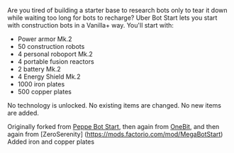 Are you tired of building a starter base to research bots only to tear it down while waiting too long for bots to recharge? Uber Bot Start lets you start with construction bots in a Vanilla+ way. You'll start with:

* Power armor Mk.2
* 50 construction robots
* 4 personal roboport Mk.2
* 4 portable fusion reactors
* 2 battery Mk.2
* 4 Energy Shield Mk.2
* 1000 iron plates
* 500 copper plates

No technology is unlocked. No existing items are changed. No new items are added.

Originally forked from [Peppe Bot Start](https://mods.factorio.com/mods/Peppe/PeppeBotStart), then again from [OneBit](https://mods.factorio.com/mods/onebit/AdequateBotStart), and then again from [ZeroSerenity] (https://mods.factorio.com/mod/MegaBotStart) Added iron and copper plates